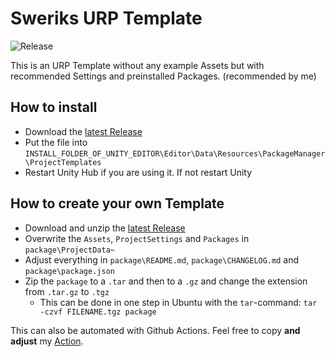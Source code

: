 # Sweriks URP Template

![Release](https://github.com/TheSwerik/URPTemplate/workflows/Release/badge.svg)

This is an URP Template without any example Assets but with recommended Settings and preinstalled Packages. (recommended by me)

## How to install
* Download the [latest Release](https://github.com/TheSwerik/URPTemplate/releases)
* Put the file into `INSTALL_FOLDER_OF_UNITY_EDITOR\Editor\Data\Resources\PackageManager\ProjectTemplates`
* Restart Unity Hub if you are using it. If not restart Unity

## How to create your own Template
* Download and unzip the [latest Release](https://github.com/TheSwerik/URPTemplate/releases)
* Overwrite the `Assets`, `ProjectSettings` and `Packages` in `package\ProjectData~`
* Adjust everything in `package\README.md`, `package\CHANGELOG.md` and `package\package.json`
* Zip the `package` to a `.tar` and then to a `.gz` and change the extension from `.tar.gz` to `.tgz`
    * This can be done in one step in Ubuntu with the `tar`-command: `tar -czvf FILENAME.tgz package`

This can also be automated with Github Actions. Feel free to copy **and adjust** my [Action](https://github.com/TheSwerik/URPTemplate/blob/main/.github/workflows/release.yml).